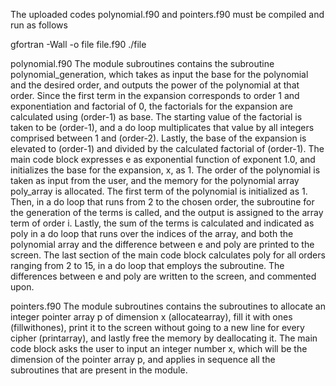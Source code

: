 The uploaded codes polynomial.f90 and pointers.f90 must be compiled and run as follows

gfortran -Wall -o file file.f90 ./file

polynomial.f90
The module subroutines contains the subroutine polynomial_generation, which takes as input the base for the polynomial and the desired order, and outputs the power of the polynomial at that order. Since the first term in the expansion corresponds to order 1 and exponentiation and factorial of 0, the factorials for the expansion are calculated using (order-1) as base. The starting value of the factorial is taken to be (order-1), and a do loop multiplicates that value by all integers comprised between 1 and (order-2). Lastly, the base of the expansion is elevated to (order-1) and divided by the calculated factorial of (order-1).
The main code block expresses e as exponential function of exponent 1.0, and initializes the base for the expansion, x, as 1. The order of the polynomial is taken as input from the user, and the memory for the polynomial array poly_array is allocated. The first term of the polynomial is initialized as 1. Then, in a do loop that runs from 2 to the chosen order, the subroutine for the generation of the terms is called, and the output is assigned to the array term of order i. Lastly, the sum of the terms is calculated and indicated as poly in a do loop that runs over the indices of the array, and both the polynomial array and the difference between e and poly are printed to the screen.
The last section of the main code block calculates poly for all orders ranging from 2 to 15, in a do loop that employs the subroutine. The differences between e and poly are written to the screen, and commented upon.

pointers.f90
The module subroutines contains the subroutines to allocate an integer pointer array p of dimension x (allocatearray), fill it with ones (fillwithones), print it to the screen without going to a new line for every cipher (printarray), and lastly free the memory by deallocating it.
The main code block asks the user to input an integer number x, which will be the dimension of the pointer array p, and applies in sequence all the subroutines that are present in the module.
